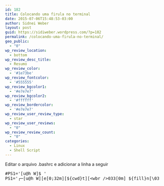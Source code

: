 ```yaml
---
id: 182
title: Colocando uma firula no terminal
date: 2015-07-06T15:48:53-03:00
author: Sidnei Weber
layout: post
guid: https://sidiweber.wordpress.com/?p=182
permalink: /colocando-uma-firula-no-terminal/
geo_public:
  - "0"
wp_review_location:
  - bottom
wp_review_desc_title:
  - Resumo
wp_review_color:
  - '#1e73be'
wp_review_fontcolor:
  - '#555555'
wp_review_bgcolor1:
  - '#e7e7e7'
wp_review_bgcolor2:
  - '#ffffff'
wp_review_bordercolor:
  - '#e7e7e7'
wp_review_user_review_type:
  - star
wp_review_user_reviews:
  - "0"
wp_review_review_count:
  - "0"
categories:
  - Linux
  - Shell Script
---
```

Editar o arquivo .bashrc e adicionar a linha a seguir

<pre>#PS1='[u@h W]$ '
PS1='┌─[u@h W][e[0;32m][${cwd}t][&lt;wbr /&gt;033[0m] ${fill}n[&#092;&#048;33[0m]└─■ '
</pre>